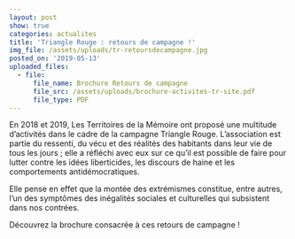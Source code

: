 ```yaml
---
layout: post
show: true
categories: actualites
title: 'Triangle Rouge : retours de campagne !'
img_file: /assets/uploads/tr-retoursdecampagne.jpg
posted_on: '2019-05-13'
uploaded_files:
  - file:
      file_name: Brochure Retours de campagne
      file_src: /assets/uploads/brochure-activites-tr-site.pdf
      file_type: PDF
---
```

En 2018 et 2019, Les Territoires de la Mémoire ont proposé une multitude d’activités dans le cadre de la campagne Triangle Rouge. L’association est partie du ressenti, du vécu et des réalités des habitants dans leur vie de tous les jours ; elle a réfléchi avec eux sur ce qu’il est possible de faire pour lutter contre les idées liberticides, les discours de haine et les comportements antidémocratiques.

Elle pense en effet que la montée des extrémismes constitue, entre autres, l’un des symptômes des inégalités sociales et culturelles qui subsistent dans nos contrées.

Découvrez la brochure consacrée à ces retours de campagne !
